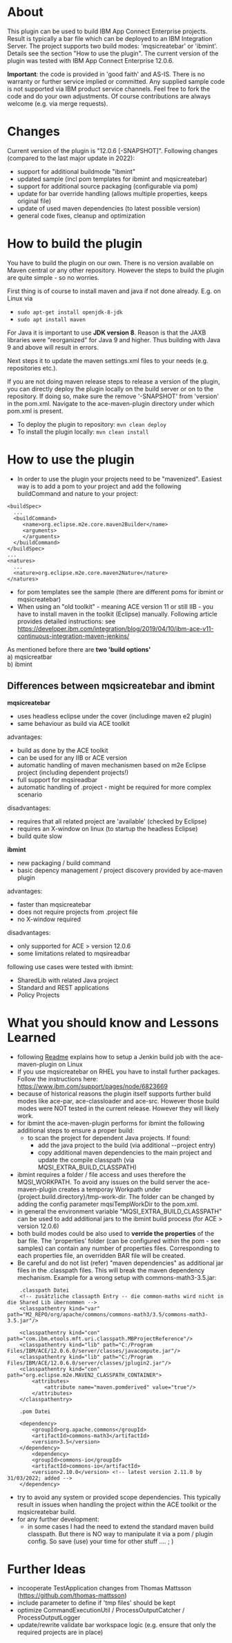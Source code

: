 # About 
This plugin can be used to build IBM App Connect Enterprise projects. Result is typically a bar file which can be deployed to an IBM Integration Server.
The project supports two build modes: 'mqsicreatebar' or 'ibmint'. Details see the section "How to use the plugin". 
The current version of the plugin was tested with IBM App Connect Enterprise 12.0.6.  
    
**Important**: the code is provided in 'good faith' and AS-IS. There is no warranty or further service implied or committed. Any supplied sample code is not supported via IBM product service channels.
Feel free to fork the code and do your own adjustments. Of course contributions are always welcome (e.g. via merge requests). 


# Changes
Current version of the plugin is "12.0.6 [-SNAPSHOT]". 
Following changes (compared to the last major update in 2022): 

- support for additional buildmode "ibmint" 
- updated sample (incl pom templates for ibmint and mqsicreatebar) 
- support for additional source packaging (configurable via pom) 
- update for bar override handling (allows multiple properties, keeps original file)
- update of used maven dependencies (to latest possible version) 
- general code fixes, cleanup and optimization 

# How to build the plugin 
You have to build the plugin on our own. There is no version available on Maven central or any other repository. 
However the steps to build the plugin are quite simple - so no worries. 

First thing is of course to install maven and java if not done already. E.g. on Linux via 
* `sudo apt-get install openjdk-8-jdk`   
* `sudo apt install maven`   

For Java it is important to use  **JDK version 8**. Reason is that the JAXB libraries were "reorganized" for Java 9 and higher. Thus building with Java 9 and above will result in errors.      

Next steps it to update the  maven settings.xml files to your needs (e.g. repositories etc.). 

If you are not doing maven release steps to release a version of the plugin, you can directly deploy the plugin locally on the build server or on to the repository. If doing so, make sure the remove '-SNAPSHOT' from 'version' in the pom.xml. 
Navigate to the ace-maven-plugin directory under which pom.xml is present.

* To deploy the plugin to repository: `mvn clean deploy`
* To install the plugin locally: `mvn clean install`
 

# How to use the plugin 
* In order to use the plugin your projects need to be "mavenized". Easiest way is to add a pom to your project and add the following buildCommand and nature to your project: 
```
<buildSpec>
  ...
  <buildCommand>
     <name>org.eclipse.m2e.core.maven2Builder</name>
     <arguments>
     </arguments>
  </buildCommand>
</buildSpec>
... 
<natures>
  ...
  <nature>org.eclipse.m2e.core.maven2Nature</nature>
</natures>
```   	
* for pom templates see the sample (there are different poms for ibmint or mqsicreatebar) 
* When using an "old toolkit" - meaning ACE version 11 or still IIB -  you have to install maven in the toolkit (Eclipse) manually. Following article provides detailed instructions: see https://developer.ibm.com/integration/blog/2019/04/10/ibm-ace-v11-continuous-integration-maven-jenkins/ 


As mentioned before there are **two 'build options'**     
a) mqsicreatbar    
b) ibmint    


## Differences between mqsicreatebar and ibmint 

**mqsicreatebar**
* uses headless eclipse under the cover (includinge maven e2 plugin) 
* same behaviour as build via ACE toolkit 

advantages:    
* build as done by the ACE toolkit 
* can be used for any IIB or ACE version 
* automatic handling of maven mechanismen based on m2e Eclipse project (including dependent projects!) 
* full support for mqsireadbar 
* automatic handling of .project  - might be required for more complex scenario 

disadvantages:    
* requires that all related project are 'available' (checked by Eclipse)  
* requires an X-window on linux (to startup the headless Eclipse) 
* build quite slow 

**ibmint**
* new packaging / build command 
* basic depency management / project discovery provided by ace-maven plugin      
   
advantages:    
* faster than mqsicreatebar 
* does not require projects from .project file 
* no X-window required     

disadvantages: 
* only supported for ACE > version 12.0.6 
* some limitations related to mqsireadbar

following use cases were tested with ibmint: 
* SharedLib with related Java project 
* Standard and REST applications   
* Policy Projects 


# What you should know and Lessons Learned 
* following [Readme](LinuxSetup.md) explains how to setup a Jenkin build job with the ace-maven-plugin on Linux
* If you use mqsicreatebar on RHEL you have to install further packages. Follow the instructions here: https://www.ibm.com/support/pages/node/6823669
* because of historical reasons the plugin itself supports further build modes like ace-par, ace-classloader and ace-src. However those build modes were NOT tested in the current release. However they will likely work.     
* for ibmint the ace-maven-plugin performs for ibmint the following additional steps to ensure a proper build: 
	* to scan the project for dependent Java projects. If found:  
		* add the java project to the build (via additional --project entry) 
		* copy additional maven dependencies to the main project and update the compile classpath (via MQSI_EXTRA_BUILD_CLASSPATH) 
* ibmint requires a folder / file access and uses therefore the MQSI_WORKPATH. To avoid any issues on the build server the ace-maven-plugin creates a temporay Workpath under {project.build.directory}/tmp-work-dir. The folder can be changed by adding the config parameter mqsiTempWorkDir to the pom.xml. 
* in general the environment variable "MQSI_EXTRA_BUILD_CLASSPATH" can be used to add additional jars to the ibmint build process (for ACE > version 12.0.6)
* both build modes could be also used to **verride the properties** of the bar file. The 'properties' folder (can be configured within the pom - see samples) can contain any number of properties files.  Corresponding to each properties file, an overridden BAR file will be created.    
* Be careful and do not list (refer) "maven dependencies" as additional jar files in the .classpath files. This will break the maven dependency mechanism. Example for a wrong setup with commons-math3-3.5.jar: 
```
	.classpath Datei 
	<!-- zusätzliche classapth Entry -- die common-maths wird nicht in die Shared Lib übernommen --> 
	<classpathentry kind="var" path="M2_REPO/org/apache/commons/commons-math3/3.5/commons-math3-3.5.jar"/>
	 
	<classpathentry kind="con" path="com.ibm.etools.mft.uri.classpath.MBProjectReference"/>
	<classpathentry kind="lib" path="C:/Program Files/IBM/ACE/12.0.6.0/server/classes/javacompute.jar"/>
	<classpathentry kind="lib" path="C:/Program Files/IBM/ACE/12.0.6.0/server/classes/jplugin2.jar"/>
	<classpathentry kind="con" path="org.eclipse.m2e.MAVEN2_CLASSPATH_CONTAINER">
		<attributes>
			<attribute name="maven.pomderived" value="true"/>
		</attributes>
	</classpathentry>
	
	.pom Datei 
	
	<dependency>
		<groupId>org.apache.commons</groupId>
		<artifactId>commons-math3</artifactId>
		<version>3.5</version>
	</dependency>
		<dependency>
    	<groupId>commons-io</groupId>
    	<artifactId>commons-io</artifactId>
    	<version>2.10.0</version> <!-- latest version 2.11.0 by 31/03/2022; added -->
	</dependency>
```

* try to avoid any system or provided scope dependencies. This typically result in issues when handling the project within the ACE toolkit or the mqsicreatebar build. 
* for any further development:
	* in some cases I had the need to extend the standard maven build classpath. But there is NO way to manipulate it via a pom / plugin config. So save (use) your time for other stuff .... ; ) 



# Further Ideas 
* incooperate TestApplication changes from Thomas Mattsson (https://github.com/thomas-mattsson)
* include parameter to define if 'tmp files' should be kept 
* optimize CommandExecutionUtil / ProcessOutputCatcher / ProcessOutputLogger 
* update/rewrite validate bar workspace logic (e.g. ensure that only the required projects are in place)

